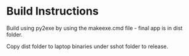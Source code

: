 
# Build Instructions

Build using py2exe by using the makeexe.cmd file - final app is in dist folder.

Copy dist folder to laptop binaries under sshot folder to release.